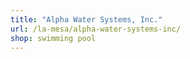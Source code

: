 ```yaml
---
title: "Alpha Water Systems, Inc."
url: /la-mesa/alpha-water-systems-inc/
shop: swimming pool
---
```

